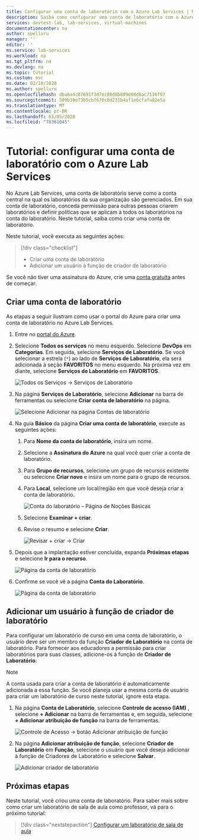 ```yaml
---
title: Configurar uma conta de laboratório com o Azure Lab Services | Microsoft Docs
description: Saiba como configurar uma conta de laboratório com o Azure Lab Services, adicionar um criador de laboratório e especificar imagens do Marketplace a serem usadas pelos laboratórios na conta do laboratório.
services: devtest-lab, lab-services, virtual-machines
documentationcenter: na
author: spelluru
manager: ''
editor: ''
ms.service: lab-services
ms.workload: na
ms.tgt_pltfrm: na
ms.devlang: na
ms.topic: tutorial
ms.custom: mvc
ms.date: 02/10/2020
ms.author: spelluru
ms.openlocfilehash: dba6a4c07691f3d7ec88d8b889e68d6ac7116f07
ms.sourcegitcommit: 509b39e73b5cbf670c8d231b4af1e6cfafa82e5a
ms.translationtype: MT
ms.contentlocale: pt-BR
ms.lasthandoff: 03/05/2020
ms.locfileid: "78361045"
---
```

# <a name="tutorial-set-up-a-lab-account-with-azure-lab-services"></a>Tutorial: configurar uma conta de laboratório com o Azure Lab Services
No Azure Lab Services, uma conta de laboratório serve como a conta central na qual os laboratórios da sua organização são gerenciados. Em sua conta de laboratório, conceda permissão para outras pessoas criarem laboratórios e definir políticas que se aplicam a todos os laboratórios na conta do laboratório. Neste tutorial, saiba como criar uma conta de laboratório. 

Neste tutorial, você executa as seguintes ações:

> [!div class="checklist"]
> * Criar uma conta de laboratório
> * Adicionar um usuário à função de criador de laboratório

Se você não tiver uma assinatura do Azure, crie uma [conta gratuita](https://azure.microsoft.com/free/) antes de começar.

## <a name="create-a-lab-account"></a>Criar uma conta de laboratório
As etapas a seguir ilustram como usar o portal do Azure para criar uma conta de laboratório no Azure Lab Services. 

1. Entre no [portal do Azure](https://portal.azure.com).
2. Selecione **Todos os serviços** no menu esquerdo. Selecione **DevOps** em **Categorias**. Em seguida, selecione **Serviços de Laboratório**. Se você selecionar a estrela (`*`) ao lado de **Serviços de Laboratório**, ela será adicionada à seção **FAVORITOS** no menu esquerdo. Na próxima vez em diante, selecione **Serviços de Laboratório** em **FAVORITOS**.

    ![Todos os Serviços -> Serviços de Laboratório](../media/tutorial-setup-lab-account/select-lab-accounts-service.png)
3. Na página **Serviços de Laboratório**, selecione **Adicionar** na barra de ferramentas ou selecione **Criar conta de laboratório** na página. 

    ![Selecione Adicionar na página Contas de laboratório](../media/tutorial-setup-lab-account/add-lab-account-button.png)
4. Na guia **Básico** da página **Criar uma conta de laboratório**, execute as seguintes ações: 
    1. Para **Nome da conta de laboratório**, insira um nome. 
    2. Selecione a **Assinatura do Azure** na qual você quer criar a conta de laboratório.
    3. Para **Grupo de recursos**, selecione um grupo de recursos existente ou selecione **Criar novo** e insira um nome para o grupo de recursos.
    4. Para **Local**, selecione um local/região em que você deseja criar a conta de laboratório. 

        ![Conta do laboratório – Página de Noções Básicas](../media/tutorial-setup-lab-account/lab-account-basics-page.png)
    5. Selecione **Examinar + criar**.
    6. Revise o resumo e selecione **Criar**. 

        ![Revisar + criar -> Criar](../media/tutorial-setup-lab-account/create-button.png)    
5. Depois que a implantação estiver concluída, expanda **Próximas etapas** e selecione **Ir para o recurso**. 

    ![Página da conta de laboratório](../media/tutorial-setup-lab-account/go-to-lab-account.png)
6. Confirme se você vê a página **Conta do Laboratório**. 

    ![Página da conta de laboratório](../media/tutorial-setup-lab-account/lab-account-page.png)

## <a name="add-a-user-to-the-lab-creator-role"></a>Adicionar um usuário à função de criador de laboratório
Para configurar um laboratório de curso em uma conta de laboratório, o usuário deve ser um membro da função **Criador de Laboratório** na conta de laboratório. Para fornecer aos educadores a permissão para criar laboratórios para suas classes, adicione-os à função de **Criador de Laboratório**:

> [!NOTE]
> A conta usada para criar a conta de laboratório é automaticamente adicionada a essa função. Se você planeja usar a mesma conta de usuário para criar um laboratório de curso neste tutorial, ignore esta etapa. 

1. Na página **Conta de Laboratório**, selecione **Controle de acesso (IAM)** , selecione **+ Adicionar** na barra de ferramentas e, em seguida, selecione **+ Adicionar atribuição de função** na barra de ferramentas. 

    ![Controle de Acesso -> botão Adicionar atribuição de função](../media/tutorial-setup-lab-account/add-role-assignment-button.png)
1. Na página **Adicionar atribuição de função**, selecione **Criador de Laboratório** em **Função**, selecione o usuário que você deseja adicionar à função de Criadores de Laboratório e selecione **Salvar**. 

    ![Adicionar criador de laboratório](../media/tutorial-setup-lab-account/add-lab-creator.png)


## <a name="next-steps"></a>Próximas etapas
Neste tutorial, você criou uma conta de laboratório. Para saber mais sobre como criar um laboratório de sala de aula como professor, vá para o próximo tutorial:

> [!div class="nextstepaction"]
> [Configurar um laboratório de sala de aula](tutorial-setup-classroom-lab.md)

